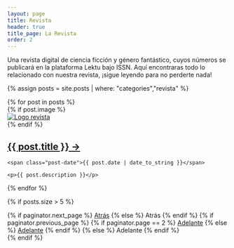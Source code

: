 ```yaml
---
layout: page
title: Revista
header: true
title_page: La Revista
order: 2
---
```


<section class="dd-revista-info">
Una revista digital de ciencia ficción y género fantástico, cuyos números se publicará en la plataforma Lektu bajo ISSN.
Aquí encontraras todo lo relacionado con nuestra revista, ¡sigue leyendo para no perderte nada!
</section>

{% assign posts = site.posts | where: "categories","revista" %}

<div class="posts dd-revista-posts">
  {% for post in posts %}
  <div class="post dd-revista-post">
    {% if post.image %}
    <div class="dd-revista-image">
      <a
        class="book-container"
        href="{{ post.url }}"
        rel="noreferrer noopener"
      >
        <div class="book">
          <img
            alt="Logo revista"
            src="{{ post.image }}"
            />
        </div>
      </a>
    </div>
    {% endif %}
    <h2 class="post-title dd-post-title">
      <a href="{{ post.url }}">
        {{ post.title }} →
      </a>
    </h2>

    <span class="post-date">{{ post.date | date_to_string }}</span>

    <p>{{ post.description }}</p>

  </div>
  {% endfor %}
</div>

{% if posts.size > 5 %}
<div class="pagination">
    {% if paginator.next_page %}
      <a class="pagination-item older" href="page{{paginator.next_page}}">Atrás</a>
    {% else %}
      <span class="pagination-item older">Atrás</span>
    {% endif %}
    {% if paginator.previous_page %}
      {% if paginator.page == 2 %}
        <a class="pagination-item newer" href="">Adelante</a>
      {% else %}
        <a class="pagination-item newer" href="page{{paginator.previous_page}}">Adelante</a>
      {% endif %}
    {% else %}
      <span class="pagination-item newer">Adelante</span>
    {% endif %}
</div>
{% endif %}
